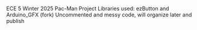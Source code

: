 ECE 5 Winter 2025
Pac-Man Project
Libraries used: ezButton and Arduino_GFX (fork)
Uncommented and messy code, will organize later and publish
